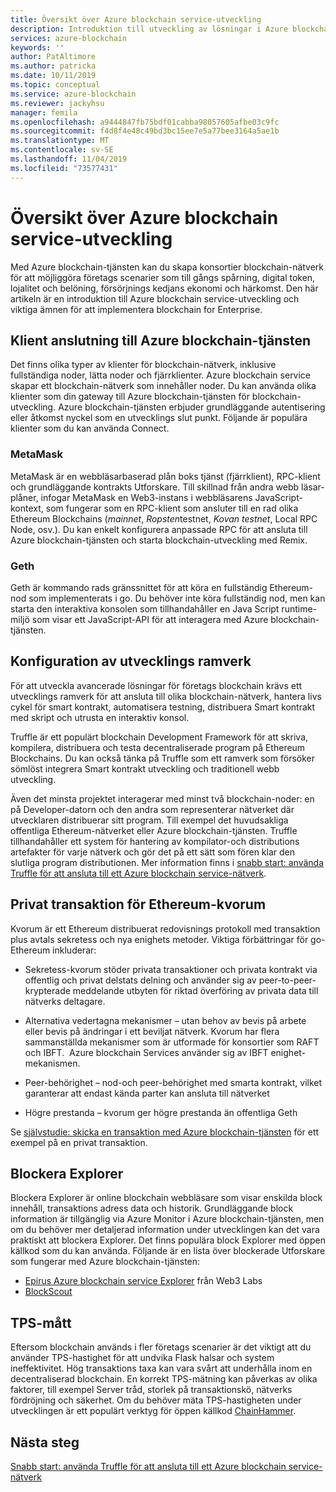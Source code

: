 ```yaml
---
title: Översikt över Azure blockchain service-utveckling
description: Introduktion till utveckling av lösningar i Azure blockchain-tjänsten.
services: azure-blockchain
keywords: ''
author: PatAltimore
ms.author: patricka
ms.date: 10/11/2019
ms.topic: conceptual
ms.service: azure-blockchain
ms.reviewer: jackyhsu
manager: femila
ms.openlocfilehash: a9444847fb75bdf01cabba98057605afbe03c9fc
ms.sourcegitcommit: f4d8f4e48c49bd3bc15ee7e5a77bee3164a5ae1b
ms.translationtype: MT
ms.contentlocale: sv-SE
ms.lasthandoff: 11/04/2019
ms.locfileid: "73577431"
---
```

# <a name="azure-blockchain-service-development-overview"></a>Översikt över Azure blockchain service-utveckling

Med Azure blockchain-tjänsten kan du skapa konsortier blockchain-nätverk för att möjliggöra företags scenarier som till gångs spårning, digital token, lojalitet och belöning, försörjnings kedjans ekonomi och härkomst. Den här artikeln är en introduktion till Azure blockchain service-utveckling och viktiga ämnen för att implementera blockchain for Enterprise.

## <a name="client-connection-to-azure-blockchain-service"></a>Klient anslutning till Azure blockchain-tjänsten

Det finns olika typer av klienter för blockchain-nätverk, inklusive fullständiga noder, lätta noder och fjärrklienter. Azure blockchain service skapar ett blockchain-nätverk som innehåller noder. Du kan använda olika klienter som din gateway till Azure blockchain-tjänsten för blockchain-utveckling. Azure blockchain-tjänsten erbjuder grundläggande autentisering eller åtkomst nyckel som en utvecklings slut punkt. Följande är populära klienter som du kan använda Connect.

### <a name="metamask"></a>MetaMask

MetaMask är en webbläsarbaserad plån boks tjänst (fjärrklient), RPC-klient och grundläggande kontrakts Utforskare. Till skillnad från andra webb läsar-plåner, infogar MetaMask en Web3-instans i webbläsarens JavaScript-kontext, som fungerar som en RPC-klient som ansluter till en rad olika Ethereum Blockchains (*mainnet*, *Ropsten*testnet, *Kovan testnet*, Local RPC Node, osv.). Du kan enkelt konfigurera anpassade RPC för att ansluta till Azure blockchain-tjänsten och starta blockchain-utveckling med Remix.

### <a name="geth"></a>Geth

Geth är kommando rads gränssnittet för att köra en fullständig Ethereum-nod som implementerats i go. Du behöver inte köra fullständig nod, men kan starta den interaktiva konsolen som tillhandahåller en Java Script runtime-miljö som visar ett JavaScript-API för att interagera med Azure blockchain-tjänsten.

## <a name="development-framework-configuration"></a>Konfiguration av utvecklings ramverk

För att utveckla avancerade lösningar för företags blockchain krävs ett utvecklings ramverk för att ansluta till olika blockchain-nätverk, hantera livs cykel för smart kontrakt, automatisera testning, distribuera Smart kontrakt med skript och utrusta en interaktiv konsol.

Truffle är ett populärt blockchain Development Framework för att skriva, kompilera, distribuera och testa decentraliserade program på Ethereum Blockchains. Du kan också tänka på Truffle som ett ramverk som försöker sömlöst integrera Smart kontrakt utveckling och traditionell webb utveckling.

Även det minsta projektet interagerar med minst två blockchain-noder: en på Developer-datorn och den andra som representerar nätverket där utvecklaren distribuerar sitt program. Till exempel det huvudsakliga offentliga Ethereum-nätverket eller Azure blockchain-tjänsten. Truffle tillhandahåller ett system för hantering av kompilator-och distributions artefakter för varje nätverk och gör det på ett sätt som fören klar den slutliga program distributionen. Mer information finns i [snabb start: använda Truffle för att ansluta till ett Azure blockchain service-nätverk](connect-truffle.md).

## <a name="ethereum-quorum-private-transaction"></a>Privat transaktion för Ethereum-kvorum

Kvorum är ett Ethereum distribuerat redovisnings protokoll med transaktion plus avtals sekretess och nya enighets metoder. Viktiga förbättringar för go-Ethereum inkluderar:

* Sekretess-kvorum stöder privata transaktioner och privata kontrakt via offentlig och privat delstats delning och använder sig av peer-to-peer-krypterade meddelande utbyten för riktad överföring av privata data till nätverks deltagare.
* Alternativa vedertagna mekanismer – utan behov av bevis på arbete eller bevis på ändringar i ett beviljat nätverk. Kvorum har flera sammanställda mekanismer som är utformade för konsortier som RAFT och IBFT.  Azure blockchain Services använder sig av IBFT enighet-mekanismen.

* Peer-behörighet – nod-och peer-behörighet med smarta kontrakt, vilket garanterar att endast kända parter kan ansluta till nätverket
* Högre prestanda – kvorum ger högre prestanda än offentliga Geth

Se [självstudie: skicka en transaktion med Azure blockchain-tjänsten](send-transaction.md) för ett exempel på en privat transaktion.

## <a name="block-explorers"></a>Blockera Explorer

Blockera Explorer är online blockchain webbläsare som visar enskilda block innehåll, transaktions adress data och historik. Grundläggande block information är tillgänglig via Azure Monitor i Azure blockchain-tjänsten, men om du behöver mer detaljerad information under utvecklingen kan det vara praktiskt att blockera Explorer.  Det finns populära block Explorer med öppen källkod som du kan använda. Följande är en lista över blockerade Utforskare som fungerar med Azure blockchain-tjänsten:

* [Epirus Azure blockchain service Explorer](https://azuremarketplace.microsoft.com/marketplace/apps/blk-technologies.azure-blockchain-explorer-template?tab=Overview) från Web3 Labs
* [BlockScout](https://github.com/Azure-Samples/blockchain/blob/master/ledger/template/ethereum-on-azure/technology-samples/blockscout/README.md)

## <a name="tps-measurement"></a>TPS-mått

Eftersom blockchain används i fler företags scenarier är det viktigt att du använder TPS-hastighet för att undvika Flask halsar och system ineffektivitet. Hög transaktions taxa kan vara svårt att underhålla inom en decentraliserad blockchain. En korrekt TPS-mätning kan påverkas av olika faktorer, till exempel Server tråd, storlek på transaktionskö, nätverks fördröjning och säkerhet. Om du behöver mäta TPS-hastigheten under utvecklingen är ett populärt verktyg för öppen källkod [ChainHammer](https://github.com/drandreaskrueger/chainhammer).

## <a name="next-steps"></a>Nästa steg

[Snabb start: använda Truffle för att ansluta till ett Azure blockchain service-nätverk](connect-truffle.md)
